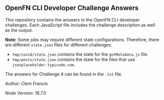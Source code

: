 ## OpenFN CLI Developer Challenge Answers

This repository contains the answers to the OpenFN CLI developer challenges. Each JavaScript file includes the challenge description as well as the output.

**Note:** Some jobs may require different state configurations. Therefore, there are different `state.json` files for different challenges:

- `tmp/covid/state.json` contains the state for the `getMetadata.js` file.
- `tmp/posts/state.json` contains the state for the files that use `jsonplaceholder.typicode.com`.

The answers for Challenge 4 can be found in the `.txt` file.

*Author: Clem Francis*

*Node Version: 18.7.0*

